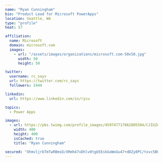 ```yaml
---
name: "Ryan Cunningham"
bio: "Product Lead for Microsoft PowerApps"
location: Seattle, WA
type: "profile"
heat: 57

affiliation:
  name: Microsoft
  domain: microsoft.com
  images:
    - url: "/assets/images/organizations/microsoft.com-50x50.jpg"
      width: 50
      height: 50

twitter:
  username: rc_says
  url: https://twitter.com/rc_says
  followers: 2444

linkedin:
  url: https://www.linkedin.com/in/rycu

topics:
  - Power Apps

images:
  - url: https://pbs.twimg.com/profile_images/459747717862805504/CJIGZejd_400x400.png
    width: 400
    height: 400
    isCached: true
    title: "Ryan Cunningham"

secured: "XhmvljrbTmTwRBmsD/XRmh47vDhlv0tgb5EskGoWoGu47+dDZy8PC/txvc5BOXnJKC67gWCH5d7JdWg2j22kKbJ3U4ClJ+mNmdpNAC63tTQzl+Q9G8NMooogZfPQ5KcfyPuH/S5uQ0mzu+HTiEtgN0AM23tiuoYEoc0hu+7wN4maeAGhQRm2pJnssJIyHlm0xGb4Zg4jc1HgMjZ7J+HbG/zzMdVoyBfNVN9pRvs+AJI6AvLP1a2RzEdqHSuG1rNADGFlWkz6Kuoe5qm1gYJaachisrhgw0Qj4kuy2dAPU4JITPF+Z5VqHy8BjcrWMh6L9zQAORZ8dY8xsBAxL4PxqBbEZ4KlF2DiLUZ3XyOTS5y3IX93jBQiW9NkDPRfvyLQPnYxHBsA/H5clQ5bFbh28tqtTxEzKGnJgDtwLaPBShQ=;eWZaxQa2NmVEXuPXyY0mJQ=="
---
```



